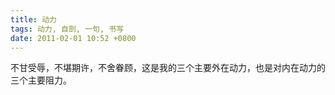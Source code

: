 ```yaml
---
title: 动力
tags: 动力, 自剖, 一句, 书写
date: 2011-02-01 10:52 +0800
---
```



不甘受辱，不堪期许，不舍眷顾，这是我的三个主要外在动力，也是对内在动力的三个主要阻力。

